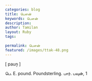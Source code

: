 ```yaml
---
categories: blog
title: பௌன்
keywords: பௌன்
description: 
author: Tamilan
layout: Ruby
tags: 
 
permalink: பௌன்
featured: /images/ttak-48.png
---
```

  
[ pauṉ ]  
  
பெ. E. pound. Poundsterling. பார். பவுன், 1
